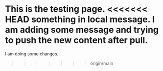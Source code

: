 This is the testing page.
<<<<<<< HEAD
something in local message.
I am adding some message and trying to push the new content after pull.
=======
I am doing some changes.
>>>>>>> origin/main
